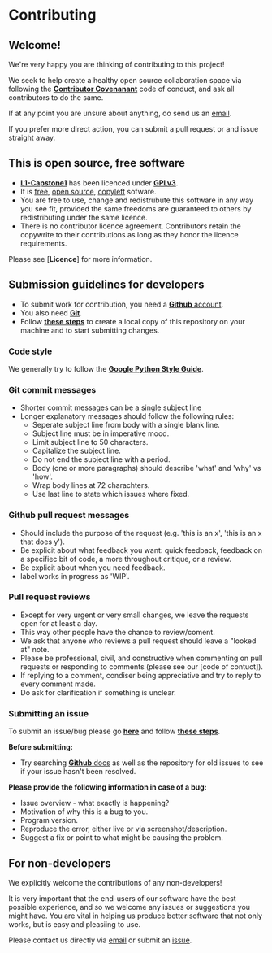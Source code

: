 # Contributing

## Welcome!

We're very happy you are thinking of contributing to this project!

We seek to help create a healthy open source collaboration space via  following the [**Contributor Covenanant**](https://www.contributor-covenant.org/) code of conduct, 
and ask all contributors to do the same.

If at any point you are unsure about anything, do send us an [email](mailto:anoxicdrollie@gmail.com).

If you prefer more direct action, you can submit a pull request or and issue straight away. 

## This is open source, free software

* [**L1-Capstone1**](https://github.com/JOHN-HENRY-FOSTER/L1-Capstone1) has been licenced under [**GPLv3**](https://www.gnu.org/licenses/gpl-3.0.html).
* It is [free](https://www.gnu.org/philosophy/free-sw.html), [open source](https://opensource.org/osd), [copyleft](https://www.gnu.org/licenses/copyleft.en.html) sofware.
* You are free to use, change and redistrubute this software in any way you see fit, provided the same freedoms are guaranteed to others by redistributing under the same licence.
* There is no contributor licence agreement. Contributors retain the copywrite to their contributions as long as they honor the licence requirements.

Please see [**Licence**] for more information.

## Submission guidelines for developers

* To submit work for contribution, you need a [**Github** account](https://github.com).
* You also need [**Git**](https://docs.github.com/en/github/getting-started-with-github/quickstart/set-up-git).  
* Follow [**these steps**](https://github.com/JOHN-HENRY-FOSTER/L1-Capstone1/blob/master/WORKFLOW.md#contributing-via-the-fork-and-branch-workflow) to create a local copy of this repository on your machine and to start submitting changes. 

### Code style

We generally try to follow the [**Google Python Style Guide**](https://google.github.io/styleguide/pyguide.html#s3-python-style-rules).
	
### Git commit messages

* Shorter commit messages can be a single subject line
* Longer explanatory messages  should follow the following rules:
  * Seperate subject line from body with a single blank line.
  * Subject line must be in imperative mood.
  * Limit subject line to 50 characters.
  * Capitalize the subject line.
  * Do not end the subject line with a period.
  * Body (one or more paragraphs) should describe 'what' and 'why' vs 'how'.
  * Wrap body lines at 72 charachters.
  * Use last line to state which issues where fixed.

### Github pull request messages

* Should include the purpose of the request (e.g. 'this is an x', 'this is an x that does y').
* Be explicit about what feedback you want: 
  quick feedback, feedback on a specifiec bit of code, a more throughout critique, or a review.
* Be explicit about when you need feedback.
* label works in progress as 'WIP'.

### Pull request reviews

* Except for very urgent or very small changes, we leave the requests open for at least a day.
* This way other people have the chance to review/coment. 
* We ask that anyone who reviews a pull request should leave a "looked at" note.
* Please be professional, civil, and constructive when commenting on pull requests or responding to comments (please see our [code of contuct]).
* If replying to a comment, condiser being appreciative and try to reply to every comment made. 
* Do ask for clarification if something is unclear.
	
### Submitting an issue

To submit an issue/bug please go [**here**](https://github.com/JOHN-HENRY-FOSTER/L1-Capstone1/issues) and follow [**these steps**](https://docs.github.com/en/issues/tracking-your-work-with-issues/creating-issues).

**Before submitting:**
* Try searching [**Github** docs](https://docs.github.com/en) as well as the repository for old issues to see if your issue hasn't been resolved.

**Please provide the following information in case of a bug:**
* Issue overview - what exactly is happening?
* Motivation of why this is a bug to you.
* Program version.
* Reproduce the error, either live or via screenshot/description.
* Suggest a fix or point to what might be causing the problem.



## For non-developers

We explicitly welcome the contributions of any non-developers!

It is very important that the end-users of our software have the best possible experience, and so we welcome any issues or suggestions you might have. You are vital in helping us produce better software that not only works, but is easy and pleasiing to use. 

Please contact us directly via [email](mailto:anoxicdrollie@gmail.com) or submit an [issue](https://github.com/JOHN-HENRY-FOSTER/L1-Capstone1/issues).
